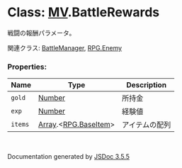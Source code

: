 # Class: [MV](MV.md).BattleRewards
戦闘の報酬パラメータ。

関連クラス: [BattleManager](BattleManager.md), [RPG.Enemy](RPG.Enemy.md)

### Properties:

| Name | Type | Description |
| --- | --- | --- |
| `gold` | [Number](Number.md) | 所持金 |
| `exp` | [Number](Number.md) | 経験値 |
| `items` | [Array](Array.md).&lt;[RPG.BaseItem](RPG.BaseItem.md)&gt; | アイテムの配列 |

 <br>

  Documentation generated by [JSDoc 3.5.5](https://github.com/jsdoc3/jsdoc)
